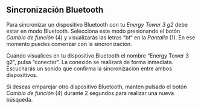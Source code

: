 ## Sincronización Bluetooth

Para sincronizar un dispositivo Bluetooth con tu *Energy Tower 3 g2* debe estar en modo Bluetooth. Selecciona este modo presionando el botón *Cambio de función* (4) y visualizarás las letras “bt“ en la *Pantalla* (1). En ese momento puedes comenzar con la sincronización.

Cuando visualices en tu dispositivo Bluetooth el nombre “Energy Tower 3 g2”, pulsa “conectar”. La conexión se realizará de forma inmediata. Escucharás un sonido que confirma la sincronización entre ambos dispositivos.

Si deseas emparejar otro dispositivo Bluetooth, mantén pulsado el botón *Cambio de función* (4) durante 2 segundos para realizar una nueva búsqueda.

